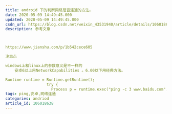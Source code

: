 ```yaml
---
title: android 下的判断网络是否连通的方法。
date: 2020-05-09 14:49:45.000
updated: 2020-05-09 14:49:45.000
csdn_url: https://blog.csdn.net/weixin_43531940/article/details/106018638
description: 参考文章



https://www.jianshu.com/p/1b542cece605

注意点

windows上和linux上的参数意义是不一样的
	安卓6以上用NetworkCapabilities 。6.00以下用经典方法。

Runtime runtime = Runtime.getRuntime();
                  try {
                    Process p = runtime.exec("ping -c 3 www.baidu.com".
tags: ping,安卓,网络连通
categories: andriod
article_id: 106018638
---
```

﻿
